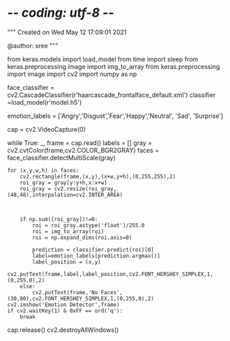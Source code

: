 
# -*- coding: utf-8 -*-
"""
Created on Wed May 12 17:09:01 2021

@author: sree
"""

from keras.models import load_model
from time import sleep
from keras.preprocessing.image import img_to_array
from keras.preprocessing import image
import cv2
import numpy as np

face_classifier = cv2.CascadeClassifier(r'haarcascade_frontalface_default.xml')
classifier =load_model(r'model.h5')

emotion_labels = ['Angry','Disgust','Fear','Happy','Neutral', 'Sad', 'Surprise']

cap = cv2.VideoCapture(0)



while True:
    _, frame = cap.read()
    labels = []
    gray = cv2.cvtColor(frame,cv2.COLOR_BGR2GRAY)
    faces = face_classifier.detectMultiScale(gray)

    for (x,y,w,h) in faces:
        cv2.rectangle(frame,(x,y),(x+w,y+h),(0,255,255),2)
        roi_gray = gray[y:y+h,x:x+w]
        roi_gray = cv2.resize(roi_gray,(48,48),interpolation=cv2.INTER_AREA)



        if np.sum([roi_gray])!=0:
            roi = roi_gray.astype('float')/255.0
            roi = img_to_array(roi)
            roi = np.expand_dims(roi,axis=0)

            prediction = classifier.predict(roi)[0]
            label=emotion_labels[prediction.argmax()]
            label_position = (x,y)
            cv2.putText(frame,label,label_position,cv2.FONT_HERSHEY_SIMPLEX,1,(0,255,0),2)
        else:
            cv2.putText(frame,'No Faces',(30,80),cv2.FONT_HERSHEY_SIMPLEX,1,(0,255,0),2)
    cv2.imshow('Emotion Detector',frame)
    if cv2.waitKey(1) & 0xFF == ord('q'):
        break

cap.release()
cv2.destroyAllWindows()
